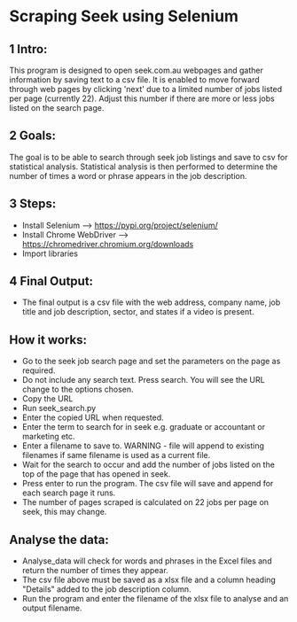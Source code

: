 # Scraping Seek using Selenium

## 1 Intro:
This program is designed to open seek.com.au webpages and gather information by saving text to a csv file.
It is enabled to move forward through web pages by clicking 'next' due to a limited number of jobs listed per page (currently 22).
Adjust this number if there are more or less jobs listed on the search page.

## 2 Goals:
The goal is to be able to search through seek job listings and save to csv for statistical analysis.
Statistical analysis is then performed to determine the number of times a word or phrase appears in the job description.

## 3 Steps:
- Install Selenium --> https://pypi.org/project/selenium/
- Install Chrome WebDriver --> https://chromedriver.chromium.org/downloads
- Import libraries

## 4 Final Output:
- The final output is a csv file with the web address, company name, job title and job description, sector, and states if a video is present.

## How it works:
- Go to the seek job search page and set the parameters on the page as required.
- Do not include any search text. Press search. You will see the URL change to the options chosen.
- Copy the URL
- Run seek_search.py
- Enter the copied URL when requested.
- Enter the term to search for in seek e.g. graduate or accountant or marketing etc.
- Enter a filename to save to. WARNING - file will append to existing filenames if same filename is used as a current file.
- Wait for the search to occur and add the number of jobs listed on the top of the page that has opened in seek.
- Press enter to run the program. The csv file will save and append for each search page it runs.
- The number of pages scraped is calculated on 22 jobs per page on seek, this may change.

## Analyse the data:
- Analyse_data will check for words and phrases in the Excel files and return the number of times they appear.
- The csv file above must be saved as a xlsx file and a column heading "Details" added to the job description column.
- Run the program and enter the filename of the xlsx file to analyse and an output filename.
